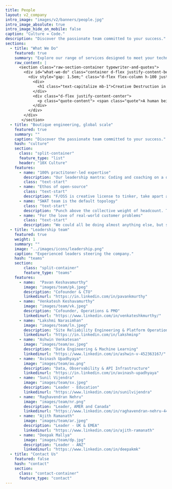 ```yaml
---
title: People
layout: v2_company
intro_image: "images/v2/banners/people.jpg"
intro_image_absolute: true
intro_image_hide_on_mobile: false
caption: "Culture = Code."
description: "Discover the passionate team committed to your success."
sections:
  - title: "What We Do"
    featured: true
    summary: "Explore our range of services designed to meet your technology and engineering needs."
    raw_content: |
      <section class="raw-section-container typewriter-and-quotes">
        <div id="what-we-do" class="container d-flex justify-content-between">
          <div style="gap: 1.5em;" class="d-flex flex-column h-100 justify-content-center">
            <div>
              <h1 class="text-capitalize mb-1">Creative Destruction in Software Engineering.</h1>
            </div>
            <div class="d-flex justify-content-center">
              <p class="quote-content"> <span class="quote">A human being should be able to change a diaper, plan an invasion, butcher a hog, conn a ship, design a building, write a sonnet, balance accounts, build a wall, set a bone, comfort the dying, take orders, give orders, cooperate, act alone, solve equations, analyze a new problem, pitch manure, program a computer, cook a tasty meal, fight efficiently, die gallantly. <br />Specialization is for insects.</span> — Robert A. Heinlein</p>
            </div>
          </div>
        </div>
       </section>
  - title: "Boutique engineering, global scale"
    featured: true
    summary: ""
    caption: "Discover the passionate team committed to your success."
    hash: "culture"
    section:
      class: "split-container"
      feature_type: "list"
      header: "10X Culture"
    features:
      - name: "100% practitoner-led expertise"
        description: "Our leadership mantra: Coding and coaching on a daily basis. Management and business are functions, not roles. Everyone is a technical contributor. Our overheads are ~0."
        class: "text-start"
      - name: "Ethos of open-source"
        class: "text-start"
        description: "F/OSS is creative license to tinker, take apart and put things back. Evidently the best form of capitalism. We care deeply enough to contribute, evangelize and organize communities."
      - name: "SWAT team is the default topology"
        class: "text-start"
        description: "Punch above the collective weight of headcount. The post AI age signals the rise of a new class of artisanal guilds, quite unlike system integrators or software factories."
      - name: "For the love of real-world customer problems"
        class: "text-start" 
        description: "We could all be doing almost anything else, but solving real-life business problems gives us a high." 
  - title: "Leadership team"
    featured: true
    weight: 1
    summary: ""
    image: "../images/icons/leadership.png"
    caption: "Experienced leaders steering the company."
    hash: "teams"
    section:
        class: "split-container"
        feature_type: "teams"
    features:
      - name:  "Pavan Keshavamurthy"
        image: "images/team/pk.jpeg"
        description: "Cofounder & CTO"
        linkedinurl: "https://in.linkedin.com/in/pavankmurthy"
      - name: "Venkatesh Keshavamurthy"
        image: "images/team/vk.jpeg"
        description: "Cofounder, Operations & PMO"
        linkedinurl: "https://www.linkedin.com/in/venkateshkmurthy/"
      - name: "Lakshmi Narasimhan"
        image: "images/team/ln.jpeg"
        description: "Site Reliability Engineering & Platform Operations"
        linkedinurl: "https://in.linkedin.com/in/lakshminp"
      - name: "Ashwin Venkatesan"
        image: "images/team/av.jpeg"
        description: "Data Engineering & Machine Learning"
        linkedinurl: "https://www.linkedin.com/in/ashwin-v-452363167/"
      - name: "Avinash Upadhyaya"
        image: "images/team/au.png"
        description: "Data, Observability & API Infrastructure"
        linkedinurl: "https://in.linkedin.com/in/avinash-upadhyaya"
      - name: "Sunil Vijendra"
        image: "images/team/sv.jpeg"
        description: "Leader - Education"
        linkedinurl: "https://www.linkedin.com/in/sunilvijendra"
      - name: "Raghavendran Nehru"
        image: "images/team/nr.png"
        description: "Leader, AMER and Canada"
        linkedinurl: "https://www.linkedin.com/in/raghavendran-nehru-44b761/"
      - name: "Ajith Ramanath"
        image: "images/team/ar.jpeg"  
        description: "Leader - UK & EMEA"
        linkedinurl: "https://www.linkedin.com/in/ajith-ramanath"
      - name: "Deepak Mallya"
        image: "images/team/dp.jpg"
        description: "Leader - ANZ"
        linkedinurl: "https://www.linkedin.com/in/deepakmk"
  - title: "Contact Us"
    featured: false
    hash: "contact"
    section:
      class: "contact-container"
      feature_type: "contact"
---
```


<!-- # Meet the Innovators Driving Platformatory’s Success

Discover the passionate team committed to your success. -->


<!-- <div id="monitor" class="theme-green">
    <div id="screen">
      <div id="crt">
        <div class="scanline"></div>
        <div class="terminal">
          ### booting platformatory 
  
          [    0.000000] Platformatory kernel version 1.0.0 (gcc 10.3.0)
  [    0.000001] Command line: BOOT_IMAGE=/boot/vmlinuz-1.0.0-generic root=UUID=platformatory ro quiet splash vt.handoff=7
  [    0.000002] initializing subsys: culture, 10x engineering, and more
  [    0.000003] initializing ordered polyglot stack: golang, rust, python, javascript, lua, c++, jvm (ugh)
  [    0.000004] starting platform stack v 4.2.....
  [    0.000005] initializing cloud-native and hybrid environments: metal, aws, gcp, azure, k8s
  [    0.000006] initializing distributed streaming subsystems: kafka, redpanda, flink, kstreams 
  [    0.000007] initializing data infra lite: duckdb, rocksdb, adf (and more)
  [    0.000008] initializing data infra at large: hudi, delta lake, trino (and more)
  [    0.000008] initializing networking & connectivity stack: envoy, kong (and more)
  [    0.000009] initializing more MAD landscape: vector databases, RAG, real-time features, time series forecasting (not exhaustive)
  [    0.000010] spawning our inner daemons: oss, community
  [    1.234567] fast init done. do whatever to continue
  
  platformatory 20.24 LTS lifeuniverseandeverything tty1
  
  guest@platformatory:~$
        </div>
      </div>
    </div>
  </div> -->
